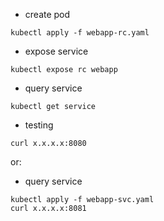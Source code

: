+ create pod
```
kubectl apply -f webapp-rc.yaml
```
+ expose service
```
kubectl expose rc webapp
```
+ query service

```
kubectl get service
```

+ testing

```
curl x.x.x.x:8080
```

or:
+ query service
```
kubectl apply -f webapp-svc.yaml
curl x.x.x.x:8081
```
